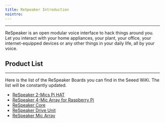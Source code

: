 ```yaml
---
title: ReSpeaker Introduction
nointro:
---
```


---
ReSpeaker is an open modular voice interface to hack things around you. Let you interact with your home appliances, your plant, your office, your internet-equipped devices or any other things in your daily life, all by your voice.


## Product  List
---
Here is the list of the ReSpeaker Boards you can find in the Seeed WiKi. The list will be constantly updated.

- [ReSpeaker 2-Mics Pi HAT](/Respeaker_2_Mics_Pi_HAT/)
- [ReSpeaker 4-Mic Array for Raspberry Pi](/ReSpeaker_4_Mic_Array_for_Raspberry_Pi/)
- [ReSpeaker Core](/Respeaker_Core/)
- [ReSpeaker Drive Unit](/ReSpeaker_Drive_Unit/)
- [ReSpeaker Mic Array](/Respeaker_Mic_Array/)

